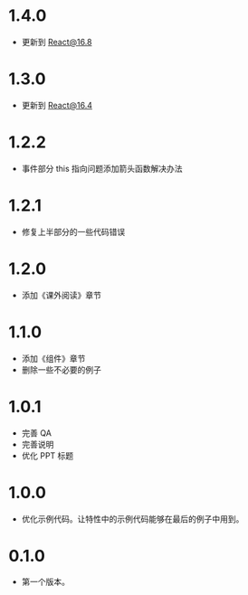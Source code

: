 # 1.4.0

- 更新到 React@16.8

# 1.3.0

- 更新到 React@16.4

# 1.2.2

- 事件部分 this 指向问题添加箭头函数解决办法

# 1.2.1

- 修复上半部分的一些代码错误

# 1.2.0

- 添加《课外阅读》章节

# 1.1.0

- 添加《组件》章节
- 删除一些不必要的例子

# 1.0.1

- 完善 QA
- 完善说明
- 优化 PPT 标题

# 1.0.0

- 优化示例代码。让特性中的示例代码能够在最后的例子中用到。

# 0.1.0

- 第一个版本。
